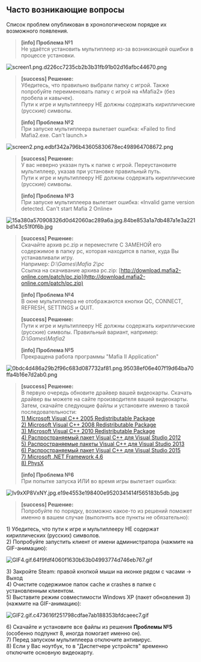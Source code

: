 ## Часто возникающие вопросы

Список проблем опубликован в хронологическом порядке их возможного появления.

> **\[info\] Проблема №1**  
> Не удаётся установить мультиплеер из-за возникающей ошибки в процессе установки.

![screen1.png.d226cc7235cb2b3b31fb91b02d16afbc44670.png](http://static2.keep4u.ru/2017/05/29/screen1.png.d226cc7235cb2b3b31fb91b02d16afbc44670.png)

> **\[success\] Решение:**  
> Убедитесь, что правильно выбрали папку с игрой. Также попробуйте переименовать папку с игрой на «Mafia2» \(без пробела и кавычек\).  
> Пути к игре и мультиплееру НЕ должны содержать кириллические \(русские\) символы.
>
> **\[info\] Проблема №2**  
> При запуске мультиплеера вылетает ошибка: «Failed to find Mafia2.exe. Can't launch.»

![screen2.png.edbf342a796b43605830678ec498964708672.png](http://static1.keep4u.ru/2017/05/29/screen2.png.edbf342a796b43605830678ec498964708672.png)

> **\[success\] Решение:**  
> У вас неверно указан путь к папке с игрой. Переустановите мультиплеер, указав при установке правильный путь.   
> Пути к игре и мультиплееру НЕ должны содержать кириллические \(русские\) символы.
>
> **\[info\] Проблема №3**  
> При запуске мультиплеера вылетает ошибка: «Invalid game version detected. Can't start Mafia 2 Online»

![15a380a570908326d0d42060ac289a6a.jpg.84be853a1a7db487a1e3a221bd143c51f0f6b.jpg](http://static1.keep4u.ru/2017/05/29/15a380a570908326d0d42060ac289a6a.jpg.84be853a1a7db487a1e3a221bd143c51f0f6b.jpg)

> **\[success\] Решение:**  
> Скачайте архив pc.zip и переместите С ЗАМЕНОЙ его содержимое в папку pc, которая находится в папке, куда Вы устанавливали игру.  
> Например: _D:\Games\Mafia 2\pc_  
> Ссылка на скачивание архива pc.zip: [http://download.mafia2-online.com/patch/pc.zip](http://download.mafia2-online.com/patch/pc.zip)
>
> **\[info\] Проблема №4**  
> В окне мультиплеера не отображаются кнопки QC, CONNECT, REFRESH, SETTINGS и QUIT.
>
> **\[success\] Решение:**  
> Пути к игре и мультиплееру НЕ должны содержать кириллические \(русские\) символы. Правильный вариант, например: _D:\Games\Mafia2_
>
> **\[info\] Проблема №5**  
> Прекращена работа программы "Mafia II Application"

![0bdc4d486a29b2f96c683d087732af81.png.95038ef06e407f19d64ba70ffa4b16e7d2ab0.png](http://static2.keep4u.ru/2017/05/29/0bdc4d486a29b2f96c683d087732af81.png.95038ef06e407f19d64ba70ffa4b16e7d2ab0.png)

> **\[success\] Решение:**  
> В первую очередь обновите драйвер вашей видеокарты. Скачать драйвер вы можете на сайте производителя вашей видеокарты.  
> Затем, скачайте следующие файлы и установите именно в такой последовательности:  
> [1\) Microsoft Visual C++ 2005 Redistributable Package ](https://www.microsoft.com/en-us/download/details.aspx?id=3387)  
> [2\) Microsoft Visual C++ 2008 Redistributable Package](https://www.microsoft.com/ru-ru/download/details.aspx?id=29 )   
> [3\) Microsoft Visual C++ 2010 Redistributable Package](https://www.microsoft.com/ru-ru/download/details.aspx?id=5555 )  
> [4\) Распространяемый пакет Visual C++ для Visual Studio 2012](https://www.microsoft.com/ru-ru/download/details.aspx?id=30679)  
> [5\) Распространяемые пакеты Visual C++ для Visual Studio 2013](https://www.microsoft.com/ru-RU/download/details.aspx?id=40784)   
> [6\) Распространяемый пакет Visual C++ для Visual Studio 2015 ](https://www.microsoft.com/ru-ru/download/details.aspx?id=48145 )  
> [7\) Microsoft .NET Framework 4.6](https://www.microsoft.com/ru-ru/download/details.aspx?id=48130 )   
> [8\) PhysX](https://www.nvidia.ru/object/physx-9.15.0428-driver-ru.html )
>
> **\[info\] Проблема №6**  
> При попытке запуска ИЛИ во время игры вылетает ошибка:

![Iv9xXP8VxNY.jpg.e19e4553e198400e9520341414f565183b5db.jpg](http://static1.keep4u.ru/2017/05/29/Iv9xXP8VxNY.jpg.e19e4553e198400e9520341414f565183b5db.jpg)

> **\[success\] Решение:**  
> Попробуйте по порядку, возможно какое-то из решений поможет именно в вашем случае \(выполнять все пункты не обязательно\):

1\) Убедитесь, что пути к игре и мультиплееру НЕ содержат кириллических \(русских\) символов.  
2\) Попробуйте запустить клиент от имени администратора \(нажмите на GIF-анимацию\):

![GIF4.gif.64f9fdf4060f1630b63b04993774d746eb767.gif](http://static1.keep4u.ru/2017/05/29/GIF4.gif.64f9fdf4060f1630b63b04993774d746eb767.gif)

3\) Закройте Steam: правой кнопкой мыши на иконке рядом с часами -&gt; Выход  
4\) Очистите содержимое папок cache и crashes в папке с установленным клиентом.  
5\) Выставите режим совместимости Windows XP \(пакет обновления 3\) \(нажмите на GIF-анимацию\):

![GIF2.gif.c473616f251798cdfae7ab188353bfdcaeec7.gif](http://static2.keep4u.ru/2017/05/29/GIF2.gif.c473616f251798cdfae7ab188353bfdcaeec7.gif)

6\) Скачайте и установите все файлы из решения **Проблемы №5** \(особенно подпункт 8, иногда помогает именно он\).  
7\) Перед запуском мультиплеера отключите антивирус.  
8\) Если у Вас ноутбук, то в "Диспетчере устройств" временно отключите основную видеокарту.

